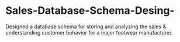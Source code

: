 # Sales-Database-Schema-Desing-
Designed a database schema for storing and analyzing the sales &amp; understanding customer behavior for a major footwear manufacturer. 
